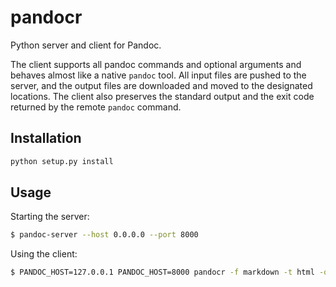 pandocr
=======

Python server and client for Pandoc.

The client supports all pandoc commands and optional arguments and behaves almost like a native `pandoc` tool. 
All input files are pushed to the server, and the output files are downloaded and moved to the designated
locations. The client also preserves the standard output and the exit code returned by the remote `pandoc` command.

Installation
------------

```sh
python setup.py install
```

Usage
-----

Starting the server:
```sh
$ pandoc-server --host 0.0.0.0 --port 8000
```

Using the client:
```sh
$ PANDOC_HOST=127.0.0.1 PANDOC_HOST=8000 pandocr -f markdown -t html -o foo.html foo.md
```


